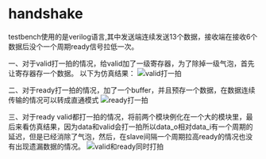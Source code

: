 # handshake
testbench使用的是verilog语言,其中发送端连续发送13个数据，接收端在接收6个数据后没个一个周期ready信号拉低一次。

一、对于valid打一拍的情况，给valid加了一级寄存器，为了除掉一级气泡，首先让寄存器存一个数据。
以下为仿真结果：
![valid打一拍](https://user-images.githubusercontent.com/73834205/175066013-a9524fd5-ff6f-4090-920e-ee39f39b51ae.png)

二、对于ready打一拍的情况，加了一个buffer，并且预存一个数据，在数据连续传输的情况可以转成直通模式
![ready打一拍](https://user-images.githubusercontent.com/73834205/175066174-804f9e7e-a499-4841-a46b-7ba752f5e8b6.png)


三、对于ready valid都打一拍的情况，将前两个模块例化在一个大的模块里，最后来看仿真结果，因为data和valid会打一拍所以data_o相对data_i有一个周期的延迟，但是已经消除了气泡，然后，在slave间隔一个周期拉高ready的情况也没有出现遗漏数据的情况。
![valid和ready同时打拍](https://user-images.githubusercontent.com/73834205/175526818-a35b0729-2331-4fa9-8d15-335ebfc3912b.png)




